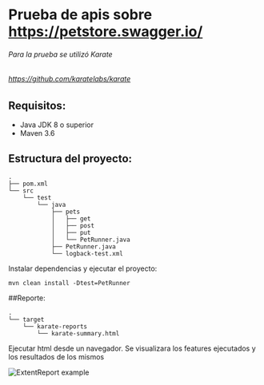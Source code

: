 # **Prueba de apis sobre https://petstore.swagger.io/**
###### Para la prueba se utilizó Karate
###### https://github.com/karatelabs/karate

## Requisitos:
+ Java JDK 8 o superior
+ Maven 3.6
## Estructura del proyecto:
```
.
├── pom.xml
└── src
    └── test
        └── java
            ├── pets
            │   ├── get
            │   ├── post
            │   ├── put
            │   └── PetRunner.java
            ├── PetRunner.java
            └── logback-test.xml

```

Instalar dependencias y ejecutar el proyecto: 

```mvn clean install -Dtest=PetRunner```

##Reporte:
```
.
└── target
    └── karate-reports
        └── karate-summary.html

```
Ejecutar html desde un navegador. Se visualizara los features ejecutados y los resultados de los mismos

![ExtentReport example](img/reporte-karate.PNG)
